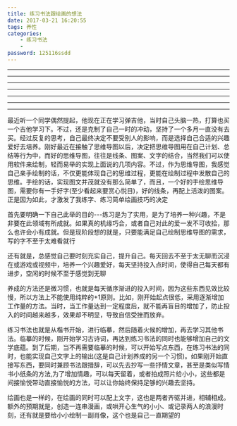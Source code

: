 ```yaml
---
title: 练习书法跟绘画的想法
date: 2017-03-21 16:20:55
tags: 养性
categories:
    - 练习书法
    - 
password: 125116ssdd
---
```



--------------------------------------------------------
--------------------------------------------------------
--------------------------------------------------------
--------------------------------------------------------
--------------------------------------------------------
--------------------------------------------------------
--------------------------------------------------------

最近听一个同学偶然提起，他现在正在学习弹吉他，当时自己头脑一热，打算也买一个吉他学习下。不过，还是克制了自己一时的冲动，坚持了一个多月一直没有去买。经过反复的思考，自己最终决定不要受别人的影响，而是选择自己合适的兴趣爱好去培养。刚好最近在接触了思维导图以后，决定把思维导图用在自己计划、总结等行为中，而好的思维导图，往往是线条、图案、文字的结合，当然我们可以使用软件来绘制，轻而易举的实现上面说的几项内容。不过，作为思维导图，我感觉自己亲手绘制的话，不仅更能体现自己的思维过程，更能在绘制过程中发散自己的思维。手绘的话，实现图文并茂就没有那么简单了，而且，一个好的手绘思维导图，需要你有一手好字(至少看起来要赏心悦目)，好的线条，再配上活泼的图案。正是因为如此，才激发了我练字、练习简单绘画技巧的决定

首先要明确一下自己此举的目的---练习是为了实用，是为了培养一种兴趣，不是非要在此领域有所成就。如果真的机缘巧合，或者自己对此的爱一发不可收拾，那么也许会小有成就。但是现阶段想的就是，只要能满足自己绘制思维导图的需求，写的字不至于太难看就行

还有就是，总感觉自己要时刻充实自己，提升自己。每天回去不至于太无聊而沉浸在或游戏或视频中，培养一个兴趣爱好，每天坚持投入点时间，使得自己每天都有进步，空闲的时候不至于感觉到无聊

养成的方法还是微习惯，也就是每天循序渐进的投入时间，因为这些东西见效比较慢，所以方法上不能使用纯粹的+1原则。比如，刚开始起点很低，采用逐渐增加工作量的方法。当时，当工作量达到一定程度后，就不能再盲目的增加了，防止投入的时间越来越多，效果却不明显，导致自信受挫而放弃。

练习书法也就是从楷书开始，进行临摹，然后随着火候的增加，再去学习其他书法。临摹的时候，刚开始学习古诗词，再达到练习书法的同时也能够增加自己的文学底蕴。到了后期，当不再需要临摹的时候，可以开始写点东西，在练习书法的同时，也能实现自己文字上的输出(这是自己计划养成的另一个习惯)。如果刚开始直接写东西，要同时兼顾书法跟措辞，可以先去抄写一些抒情文章，甚至是类似写情书小纸条的方法,为了增加情趣，可以每天留着，或者拍成照片给小小，这些都是间接愉悦带动直接愉悦的方法，可以让你始终保持足够的兴趣去坚持。

绘画也是一样的，在绘画的同时可以配上文字，这也是两者齐驱并进，相辅相成。额外的预期就是，创造一连串漫画，或哄开心生气的小小、或记录两人的浪漫时刻，还有就是要给小小绘制一副肖像，这个也是自己一直期望的
